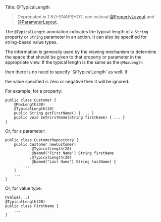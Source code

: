 Title: @TypicalLength

> Deprecated in 1.8.0-SNAPSHOT, see instead [@PropertyLayout](./PropertyLayout.html) and [@ParameterLayout](./ParameterLayout.html).

The `@TypicalLength` annotation indicates the typical length of a
`String` property or `String` parameter in an action. It can also be
specified for string-based value types.

The information is generally used by the viewing mechanism to determine
the space that should be given to that property or parameter in the
appropriate view. If the typical length is the same as the `@MaxLength`
<!--(see ?)--> then there is no need to specify `@TypicalLength` as well. If
the value specified is zero or negative then it will be ignored.

For example, for a property:

    public class Customer {
        @MaxLength(30)
        @TypicalLength(20)
        public String getFirstName() { ... }
        public void setFirstName(String firstName) { ... }
    }

Or, for a parameter:

    public class CustomerRepository {
        public Customer newCustomer(
                @TypicalLength(20)
                @Named("First Name") String firstName
               ,@TypicalLength(20)
                @Named("Last Name") String lastName) {
            ...
        }
        ...
    }

Or, for value type:

    @Value(...)
    @TypicalLength(20)
    public class FirstName {
        ...
    }
